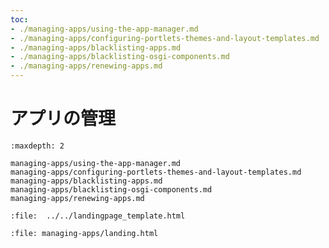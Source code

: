 ```yaml
---
toc:
- ./managing-apps/using-the-app-manager.md
- ./managing-apps/configuring-portlets-themes-and-layout-templates.md
- ./managing-apps/blacklisting-apps.md
- ./managing-apps/blacklisting-osgi-components.md
- ./managing-apps/renewing-apps.md
---
```

# アプリの管理

```{toctree}
:maxdepth: 2

managing-apps/using-the-app-manager.md
managing-apps/configuring-portlets-themes-and-layout-templates.md
managing-apps/blacklisting-apps.md
managing-apps/blacklisting-osgi-components.md
managing-apps/renewing-apps.md
```

```{raw} html
:file:  ../../landingpage_template.html
```

```{raw} html
:file: managing-apps/landing.html
```